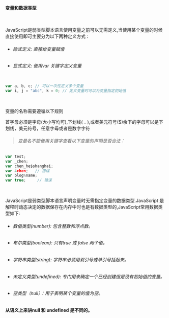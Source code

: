 #### 变量和数据类型

<br>

JavaScript是弱类型脚本语言使用变量之前可以无需定义,当使用某个变量的时候直接使用即可主要分为以下两种定义方式：

* ###### 隐式定义: 直接给变量赋值
* ###### 显式定义: 使用var 关键字定义变量

```javascript

var a, b, c; // 可以一次性定义多个变量
var i, j = "abc", k = 0; // 定义变量时可以为变量指定初始值
```

<br>

变量的名称需要遵循以下规则

首字母必须是字母(大小写均可),下划线( _ ),或者美元符号($)余下的字母可以是下划线，美元符号，任意字母或者是数字字符
	
> ###### 变量名不能使用关键字查看以下变量的声明是否合法：

```javascript
var test;
var _chen;
var chen_he$shanghai;
var 4chen;   // 错误
var blog%name;
var true;     // 错误            
```

<br>

JavaScript是弱类型脚本语言声明变量时无需指定变量的数据类型.JavaScript 是解释时动态决定的数据保存在内存中时也是有数据类型的,JavaScript常用数据类型如下:

* ###### 数值类型(number): 包含整数和浮点数。
* ###### 布尔类型(boolean): 只有true 或 false 两个值。
* ###### 字符串类型(string): 字符串必须用双引号或单引号括起来。           
* ###### 未定义类型(undefined): 专门用来确定一个已经创建但是没有初始值的变量。
* ###### 空类型（null）：用于表明某个变量的值为空。

#### 从语义上来讲null 和 undefined 是不同的。

